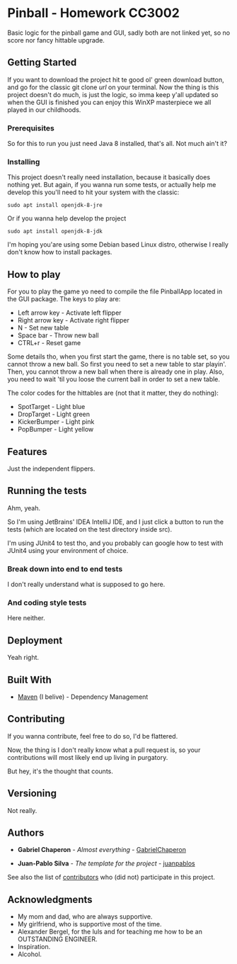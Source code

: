 # Pinball - Homework CC3002

Basic logic for the pinball game and GUI, sadly both are not linked yet, so no score nor
fancy hittable upgrade.

## Getting Started

If you want to download the project hit te good ol' green download button, 
and go for the classic git clone _url_ on your terminal.
Now the thing is this project doesn't do much, is just the logic, so imma keep
 y'all updated so when the GUI is finished you can enjoy this WinXP 
 masterpiece we all played in our childhoods.

### Prerequisites

So for this to run you just need Java 8 installed, that's all.
Not much ain't it?

### Installing
This project doesn't really need installation, because it basically does 
nothing yet. But again, if you wanna run some tests, or actually help me 
develop this you'll need to hit your system with the classic:

```
sudo apt install openjdk-8-jre
```
Or if you wanna help develop the project
```
sudo apt install openjdk-8-jdk
```
I'm hoping you'are using some Debian based Linux distro, otherwise I really 
don't know how to install packages.
## How to play
For you to play the game yo need to compile the file PinballApp located in the GUI package.
The keys to play are:
* Left arrow key - Activate left flipper
* Right arrow key - Activate right flipper
* N - Set new table
* Space bar - Throw new ball
* CTRL+r - Reset game

Some details tho, when you first start the game, there is no table set, so you
cannot throw a new ball. So first you need to set a new table to star playin'.
Then, you cannot throw a new ball when there is already one in play.
Also, you need to wait 'til  you loose the current ball in order to set a new table.

The color codes for the hittables are (not that it matter, they do nothing):
* SpotTarget - Light blue
* DropTarget - Light green
* KickerBumper - Light pink
* PopBumper - Light yellow

## Features
Just the independent flippers.

## Running the tests

Ahm, yeah.

So I'm using JetBrains' IDEA IntelliJ IDE, and I just click a button to run 
the tests (which are located on the test directory inside src).

I'm using JUnit4 to test tho, and you probably can google how to test with 
JUnit4 using your environment of choice.

### Break down into end to end tests

I don't really understand what is supposed to go here.

### And coding style tests


Here neither.

## Deployment

Yeah right.

## Built With

* [Maven](https://maven.apache.org/) (I belive) - Dependency Management

## Contributing

If you wanna contribute, feel free to do so, I'd be flattered.

Now, the thing is I don't really know what a pull request is, so your 
contributions will most likely end up living in purgatory.

But hey, it's the thought that counts.

## Versioning

Not really. 

## Authors

* **Gabriel Chaperon** - *Almost everything* - [GabrielChaperon](https://github.com/GabrielChaperon)

* **Juan-Pablo Silva** - *The template for the project* - [juanpablos](https://github.com/juanpablos)

See also the list of [contributors](https://github.com/GabrielChaperon/cc3002-pinball/contributors) who
(did not) participate in this project.

## Acknowledgments

* My mom and dad, who are always supportive.
* My girlfriend, who is supportive most of the time.
* Alexander Bergel, for the luls and for teaching me how to be an OUTSTANDING ENGINEER.
* Inspiration.
* Alcohol.